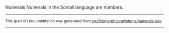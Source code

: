 Numerals
Numerals in the Somali language are numbers.

* * *

<small>This (part of) documentation was generated from [src/fst/morphology/stems/numerals.lexc](https://github.com/giellalt/lang-som/blob/main/src/fst/morphology/stems/numerals.lexc)</small>

---

